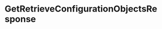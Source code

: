 <!--
SPDX-FileCopyrightText: Contributors to the Documentation project

SPDX-License-Identifier: Apache-2.0
-->

# GetRetrieveConfigurationObjectsResponse

